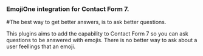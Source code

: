 ### EmojiOne integration for Contact Form 7.
#The best way to get better answers, is to ask better questions.

This plugins aims to add the capability to Contact Form 7 so you can ask questions to be answered with emojis.
There is no better way to ask about a user feellings that an emoji.


